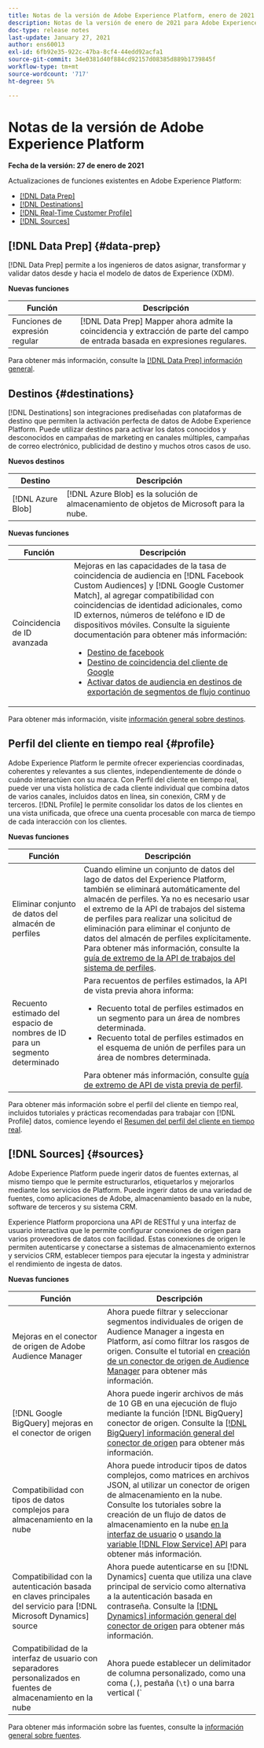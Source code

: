 ```yaml
---
title: Notas de la versión de Adobe Experience Platform, enero de 2021
description: Notas de la versión de enero de 2021 para Adobe Experience Platform.
doc-type: release notes
last-update: January 27, 2021
author: ens60013
exl-id: 6fb92e35-922c-47ba-8cf4-44edd92acfa1
source-git-commit: 34e0381d40f884cd92157d08385d889b1739845f
workflow-type: tm+mt
source-wordcount: '717'
ht-degree: 5%

---
```


# Notas de la versión de Adobe Experience Platform

**Fecha de la versión: 27 de enero de 2021**

Actualizaciones de funciones existentes en Adobe Experience Platform:

- [[!DNL Data Prep]](#data-prep)
- [[!DNL Destinations]](#destinations)
- [[!DNL Real-Time Customer Profile]](#profile)
- [[!DNL Sources]](#sources)

## [!DNL Data Prep] {#data-prep}

[!DNL Data Prep] permite a los ingenieros de datos asignar, transformar y validar datos desde y hacia el modelo de datos de Experience (XDM).

**Nuevas funciones**

| Función | Descripción |
| ------- | ----------- |
| Funciones de expresión regular | [!DNL Data Prep] Mapper ahora admite la coincidencia y extracción de parte del campo de entrada basada en expresiones regulares. |

Para obtener más información, consulte la [[!DNL Data Prep] información general](../../data-prep/home.md).

## Destinos {#destinations}

[!DNL Destinations] son integraciones prediseñadas con plataformas de destino que permiten la activación perfecta de datos de Adobe Experience Platform. Puede utilizar destinos para activar los datos conocidos y desconocidos en campañas de marketing en canales múltiples, campañas de correo electrónico, publicidad de destino y muchos otros casos de uso.

**Nuevos destinos**

| Destino | Descripción |
| ----------- | ----------- |
| [!DNL Azure Blob] | [!DNL Azure Blob] es la solución de almacenamiento de objetos de Microsoft para la nube. |

**Nuevas funciones**

| Función | Descripción |
| ------- | ----------- |
| Coincidencia de ID avanzada | Mejoras en las capacidades de la tasa de coincidencia de audiencia en [!DNL Facebook Custom Audiences] y [!DNL Google Customer Match], al agregar compatibilidad con coincidencias de identidad adicionales, como ID externos, números de teléfono e ID de dispositivos móviles. Consulte la siguiente documentación para obtener más información: <ul><li>[Destino de facebook](../../destinations/catalog/social/facebook.md)</li><li>[Destino de coincidencia del cliente de Google](../../destinations/catalog/advertising/google-customer-match.md)</li><li>[Activar datos de audiencia en destinos de exportación de segmentos de flujo continuo](../../destinations/ui/activate-segment-streaming-destinations.md)</li></ul> |

Para obtener más información, visite [información general sobre destinos](../../destinations/home.md).

## Perfil del cliente en tiempo real {#profile}

Adobe Experience Platform le permite ofrecer experiencias coordinadas, coherentes y relevantes a sus clientes, independientemente de dónde o cuándo interactúen con su marca. Con Perfil del cliente en tiempo real, puede ver una vista holística de cada cliente individual que combina datos de varios canales, incluidos datos en línea, sin conexión, CRM y de terceros. [!DNL Profile] le permite consolidar los datos de los clientes en una vista unificada, que ofrece una cuenta procesable con marca de tiempo de cada interacción con los clientes.

**Nuevas funciones**

| Función | Descripción |
| ------- | ----------- |
| Eliminar conjunto de datos del almacén de perfiles | Cuando elimine un conjunto de datos del lago de datos del Experience Platform, también se eliminará automáticamente del almacén de perfiles. Ya no es necesario usar el extremo de la API de trabajos del sistema de perfiles para realizar una solicitud de eliminación para eliminar el conjunto de datos del almacén de perfiles explícitamente. Para obtener más información, consulte la [guía de extremo de la API de trabajos del sistema de perfiles](../../profile/api/profile-system-jobs.md). |
| Recuento estimado del espacio de nombres de ID para un segmento determinado | Para recuentos de perfiles estimados, la API de vista previa ahora informa:<ul><li>Recuento total de perfiles estimados en un segmento para un área de nombres determinada.</li><li>Recuento total de perfiles estimados en el esquema de unión de perfiles para un área de nombres determinada.</li></ul>Para obtener más información, consulte [guía de extremo de API de vista previa de perfil](../../profile/api/preview-sample-status.md). |

Para obtener más información sobre el perfil del cliente en tiempo real, incluidos tutoriales y prácticas recomendadas para trabajar con [!DNL Profile] datos, comience leyendo el [Resumen del perfil del cliente en tiempo real](../../profile/home.md).

## [!DNL Sources] {#sources}

Adobe Experience Platform puede ingerir datos de fuentes externas, al mismo tiempo que le permite estructurarlos, etiquetarlos y mejorarlos mediante los servicios de Platform. Puede ingerir datos de una variedad de fuentes, como aplicaciones de Adobe, almacenamiento basado en la nube, software de terceros y su sistema CRM.

Experience Platform proporciona una API de RESTful y una interfaz de usuario interactiva que le permite configurar conexiones de origen para varios proveedores de datos con facilidad. Estas conexiones de origen le permiten autenticarse y conectarse a sistemas de almacenamiento externos y servicios CRM, establecer tiempos para ejecutar la ingesta y administrar el rendimiento de ingesta de datos.

**Nuevas funciones**

| Función | Descripción |
| ------- | ----------- |
| Mejoras en el conector de origen de Adobe Audience Manager | Ahora puede filtrar y seleccionar segmentos individuales de origen de Audience Manager a ingesta en Platform, así como filtrar los rasgos de origen. Consulte el tutorial en [creación de un conector de origen de Audience Manager](../../sources/tutorials/ui/create/adobe-applications/audience-manager.md) para obtener más información. |
| [!DNL Google BigQuery] mejoras en el conector de origen | Ahora puede ingerir archivos de más de 10 GB en una ejecución de flujo mediante la función [!DNL BigQuery] conector de origen. Consulte la [[!DNL BigQuery] información general del conector de origen](../../sources/connectors/databases/bigquery.md) para obtener más información. |
| Compatibilidad con tipos de datos complejos para almacenamiento en la nube | Ahora puede introducir tipos de datos complejos, como matrices en archivos JSON, al utilizar un conector de origen de almacenamiento en la nube. Consulte los tutoriales sobre la creación de un flujo de datos de almacenamiento en la nube [en la interfaz de usuario](../../sources/tutorials/ui/dataflow/batch/cloud-storage.md) o [usando la variable [!DNL Flow Service] API](../../sources/tutorials/api/collect/cloud-storage.md) para obtener más información. |
| Compatibilidad con la autenticación basada en claves principales del servicio para [!DNL Microsoft Dynamics] source | Ahora puede autenticarse en su [!DNL Dynamics] cuenta que utiliza una clave principal de servicio como alternativa a la autenticación basada en contraseña. Consulte la [[!DNL Dynamics] información general del conector de origen](../../sources/connectors/crm/ms-dynamics.md) para obtener más información. |
| Compatibilidad de la interfaz de usuario con separadores personalizados en fuentes de almacenamiento en la nube | Ahora puede establecer un delimitador de columna personalizado, como una coma (`,`), pestaña (`\t`) o una barra vertical (`|`), para recopilar archivos delimitados en la interfaz de usuario. Consulte el tutorial en [creación de un flujo de datos con un conector de origen de almacenamiento en la nube](../../sources/tutorials/ui/dataflow/batch/cloud-storage.md) para obtener más información |

Para obtener más información sobre las fuentes, consulte la [información general sobre fuentes](../../sources/home.md).
